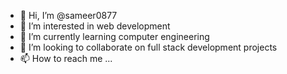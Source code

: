 - 👋 Hi, I’m @sameer0877
- 👀 I’m interested in web development
- 🌱 I’m currently learning computer engineering
- 💞️ I’m looking to collaborate on full stack development projects
- 📫 How to reach me ...

<!---
sameer0877/sameer0877 is a ✨ special ✨ repository because its `README.md` (this file) appears on your GitHub profile.
You can click the Preview link to take a look at your changes.
--->
